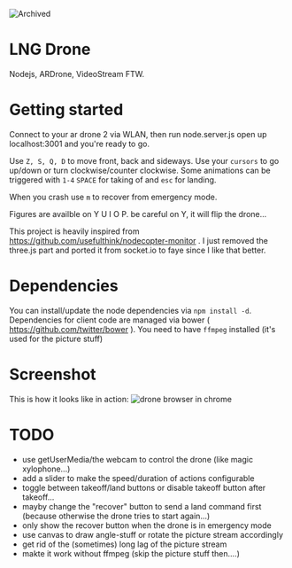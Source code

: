 ![Archived](https://img.shields.io/badge/Current_Status-archived-blue?style=flat)

# LNG Drone

Nodejs, ARDrone, VideoStream FTW.

Getting started
======
Connect to your ar drone 2 via WLAN, then run node.server.js open up localhost:3001 and you're ready to go.

Use `Z, S, Q, D` to move front, back and sideways. Use your `cursors` to go up/down or turn clockwise/counter clockwise.
Some animations can be triggered with `1-4`
`SPACE` for taking of and `esc` for landing.

When you crash use `m` to recover from emergency mode.

Figures are availble on Y U I O P. be careful on Y, it will flip the drone...



This project is heavily inspired from https://github.com/usefulthink/nodecopter-monitor . I just removed the three.js part and ported it from socket.io to faye since I like that better.

Dependencies
=======
You can install/update the node dependencies via `npm install -d`.
Dependencies for client code are managed via bower ( https://github.com/twitter/bower ). 
You need to have `ffmpeg` installed (it's used for the picture stuff)

Screenshot
========
This is how it looks like in action:
![drone browser in chrome](https://raw.github.com/functino/drone-browser/master/screenshot.png)

TODO
======
- use getUserMedia/the webcam to control the drone (like magic xylophone...)
- add a slider to make the speed/duration of actions configurable
- toggle between takeoff/land buttons or disable takeoff button after takeoff...
- mayby change the "recover" button to send a land command first (because otherwise the drone tries to start again...)
- only show the recover button when the drone is in emergency mode
- use canvas to draw angle-stuff or rotate the picture stream accordingly
- get rid of the (sometimes) long lag of the picture stream 
- makte it work without ffmpeg (skip the picture stuff then....)
